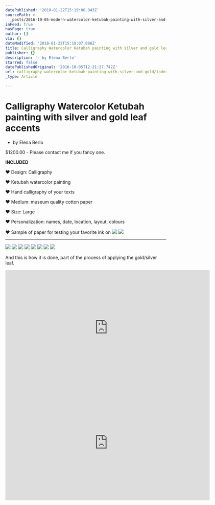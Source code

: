 ```yaml
---
datePublished: '2018-01-22T15:19:08.843Z'
sourcePath: >-
  _posts/2016-10-05-modern-watercolor-ketubah-painting-with-silver-and-gold-leaf.md
inFeed: true
hasPage: true
author: []
via: {}
dateModified: '2018-01-22T15:19:07.086Z'
title: Calligraphy Watercolor Ketubah painting with silver and gold leaf accents
publisher: {}
description: '- by Elena Berlo'
starred: false
datePublishedOriginal: '2016-10-05T12:21:27.742Z'
url: calligraphy-watercolor-ketubah-painting-with-silver-and-gold/index.html
_type: Article

---
```

# Calligraphy Watercolor Ketubah painting with silver and gold leaf accents

- by Elena Berlo

$1200.00 - Please contact me if you fancy one.

**INCLUDED**

♥ Design: Calligraphy

♥ Ketubah watercolor painting

♥ Hand calligraphy of your texts

♥ Medium: museum quality cotton paper

♥ Size: Large

♥ Personalization: names, date, location, layout, colours

♥ Sample of paper for testing your favorite ink on
![](https://the-grid-user-content.s3-us-west-2.amazonaws.com/58038468-d3b5-4269-a863-89190264f622.jpg)
![](https://the-grid-user-content.s3-us-west-2.amazonaws.com/877737e4-6c5a-4b2a-8073-17d114086295.jpg)

---

![](https://the-grid-user-content.s3-us-west-2.amazonaws.com/d834a2d6-9167-4d1d-b672-8b2af0bceb34.jpg)
![](https://the-grid-user-content.s3-us-west-2.amazonaws.com/ccb79beb-6382-4ffa-afa2-7197f547e0c9.jpg)
![](https://the-grid-user-content.s3-us-west-2.amazonaws.com/9eeee666-f1a3-408d-9d13-57d64686ccdc.jpg)
![](https://the-grid-user-content.s3-us-west-2.amazonaws.com/49d2a060-4151-41ca-836f-b137168d9adc.jpg)
![](https://the-grid-user-content.s3-us-west-2.amazonaws.com/66367e8a-c46b-4680-92a3-91f93e7a73d3.jpg)
![](https://the-grid-user-content.s3-us-west-2.amazonaws.com/55709385-f8d7-4805-ba52-7a7a06a0c7c5.jpg)
![](https://the-grid-user-content.s3-us-west-2.amazonaws.com/6878b8a4-2bac-42d6-bc4c-1766c89fbfd8.jpg)
![](https://the-grid-user-content.s3-us-west-2.amazonaws.com/563abc43-de2a-4cbf-a8b7-f808f681e7a3.jpg)

And this is how it is done, part of the process of applying the gold/silver leaf.

<iframe src="https://cdn.embedly.com/widgets/media.html?src=https%3A%2F%2Fwww.youtube.com%2Fembed%2FSNnxA9GTK50%3Ffeature%3Doembed&amp;url=http%3A%2F%2Fwww.youtube.com%2Fwatch%3Fv%3DSNnxA9GTK50&amp;image=https%3A%2F%2Fi.ytimg.com%2Fvi%2FSNnxA9GTK50%2Fhqdefault.jpg&amp;key=b7d04c9b404c499eba89ee7072e1c4f7&amp;type=text%2Fhtml&amp;schema=youtube" width="640" height="360" scrolling="no" frameborder="0" allowfullscreen="" style=""></iframe>

<iframe src="https://cdn.embedly.com/widgets/media.html?src=https%3A%2F%2Fwww.youtube.com%2Fembed%2F3rTjFtijvZs%3Ffeature%3Doembed&amp;url=http%3A%2F%2Fwww.youtube.com%2Fwatch%3Fv%3D3rTjFtijvZs&amp;image=https%3A%2F%2Fi.ytimg.com%2Fvi%2F3rTjFtijvZs%2Fhqdefault.jpg&amp;key=b7d04c9b404c499eba89ee7072e1c4f7&amp;type=text%2Fhtml&amp;schema=youtube" width="640" height="360" scrolling="no" frameborder="0" allowfullscreen="" style=""></iframe>